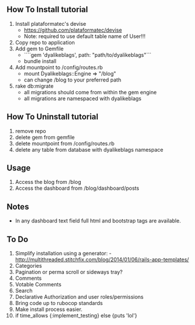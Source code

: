## How To Install tutorial
1. Install plataformatec's devise 
	* https://github.com/plataformatec/devise
	* Note: required to use default table name of User!!!
2. Copy repo to application
3. Add gem to Gemfile
	* ````gem 'dyalikeblags', path: "path/to/dyalikeblags"```
	* bundle install
4. Add mountpoint to /config/routes.rb
	* mount Dyalikeblags::Engine => "/blog"
	* can change /blog to your preferred path
5. rake db:migrate
	* all migrations should come from within the gem engine
	* all migrations are namespaced with dyalikeblags
	
## How To Uninstall tutorial
1. remove repo
2. delete gem from gemfile
3. delete mountpoint from /config/routes.rb
4. delete any table from database with dyalikeblags namespace


## Usage
1. Access the blog from /blog
2. Access the dashboard from /blog/dashboard/posts

## Notes
* In any dashboard text field full html and bootstrap tags are available.

## To Do
1. Simplify installation using a generator:
-http://multithreaded.stitchfix.com/blog/2014/01/06/rails-app-templates/
1. Categories
2. Pagination or perma scroll or sideways tray?
3. Comments
4. Votable Comments
5. Search
6. Declarative Authorization and user roles/permissions
7. Bring code up to rubocop standards
8. Make install process easier.
6. if time_allows {:implement_testing} else {puts 'lol'}






